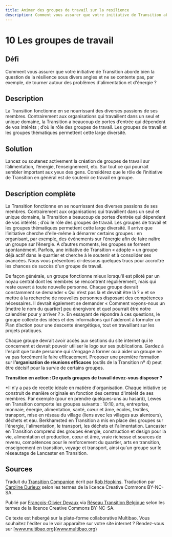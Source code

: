 ```yaml
---
title: Animer des groupes de travail sur la resilience
description: Comment vous assurer que votre initiative de Transition aborde bien la question de la résilience sous divers angles et ne se contente pas, par exemple, de tourner autour des problèmes d'alimentation et d'énergie ?
---
```


# 10 Les groupes de travail

## Défi
Comment vous assurer que votre initiative de Transition aborde bien la question de la résilience sous divers angles et ne se contente pas, par exemple, de tourner autour des problèmes d'alimentation et d'énergie ?

## Description
La Transition fonctionne en se nourrissant des diverses passions de ses membres. Contrairement aux organisations qui travaillent dans un seul et unique domaine, la Transition a beaucoup de portes d’entrée qui dépendent de vos intérêts ; d’où le rôle des groupes de travail. Les groupes de travail et les groupes thématiques permettent cette large diversité. 

## Solution
Lancez ou soutenez activement la création de groupes de travail sur l’alimentation, l’énergie, l’enseignement, etc. Sur tout ce qui pourrait sembler important aux yeux des gens. Considérez que le rôle de l’initiative de Transition en général est de soutenir ce travail en groupe. 

## Description complète
La Transition fonctionne en se nourrissant des diverses passions de ses membres. Contrairement aux organisations qui travaillent dans un seul et unique domaine, la Transition a beaucoup de portes d’entrée qui dépendent de vos intérêts ; d’où le rôle des groupes de travail. Les groupes de travail et les groupes thématiques permettent cette large diversité. Il arrive que l’initiative cherche d'elle-même à démarrer certains groupes : en organisant, par exemple, des événements sur l’énergie afin de faire naître un groupe sur l’énergie. À d’autres moments, les groupes se forment spontanément. Parfois, une initiative de Transition « adopte » un groupe déjà actif dans le quartier et cherche à le soutenir et à consolider ses avancées. Nous vous présentons ci-dessous quelques trucs pour accroître les chances de succès d'un groupe de travail.

De façon générale, un groupe fonctionne mieux lorsqu'il est piloté par un noyau central dont les membres se rencontrent régulièrement, mais qui reste ouvert à toute nouvelle personne. Chaque groupe devrait constamment se demander « Qui n’est pas là et devrait être là ? » et se mettre à la recherche de nouvelles personnes disposant des compétences nécessaires. Il devrait également se demander « Comment voyons-nous un [mettre le nom du quartier] peu énergivore et quel pourrait être notre calendrier pour y arriver ? ». En essayant de répondre à ces questions, le groupe collecte des idées et des informations qui l'aideront à formuler un Plan d’action pour une descente énergétique, tout en travaillant sur les projets pratiques.

Chaque groupe devrait avoir accès aux sections du site internet qui le concernent et devrait pouvoir utiliser le logo sur ses publications. Gardez à l'esprit que toute personne qui s'engage à former ou à aider un groupe ne va pas forcément le faire efficacement. Proposer une première formation sur **l’organisation de réunions efficaces** (outils de la Transition nº 4)  peut être décisif pour la survie de certains groupes. 

**Transition en action : De quels groupes de travail devez-vous disposer ?**

*Il n’y a pas de recette idéale en matière d'organisation. Chaque initiative se construit de manière originale en fonction des centres d'intérêt de ses membres. Par exemple (pour en prendre quelques-uns au hasard), Lewes en Transition comporte les groupes suivants : 10:10, arts, entreprise, monnaie, énergie, alimentation, santé, cœur et âme, écoles, textiles, transport, mise en réseau du village (liens avec les villages aux alentours), déchets et eau. Berkhamsted en Transition a mis en place des groupes sur l'énergie, l'alimentation, le transport, les déchets et l'alimentation. Lancaster en Transition comprend des groupes énergie, construction et design pour la vie, alimentation et production, cœur et âme, vraie richesse et sources de revenu, compétences pour le renforcement du quartier, arts en transition, enseignement en transition, voyage et transport, ainsi qu'un groupe sur le réseautage de Lancaster en Transition.

## Sources
Traduit du [Transition Companion](https://www.transitionnetwork.org/transition-companion) écrit par [Rob Hopkins](https://www.transitionnetwork.org/about/people/staff-and-key-contributors). Traduction par [Caroline Durieux](http://www.reseautransition.be/articles/author/caroline-durieux/) selon les termes de la licence Creative Commons BY-NC-SA.

Publié par [François-Olivier Devaux](mailto:francois@reseautransition.be) via [Réseau Transition Belgique](http://www.reseautransition.be/) selon les termes de la licence Creative Commons BY-NC-SA.

Ce texte est hébergé sur la plate-forme collaborative Multibao. Vous souhaitez l'éditer ou le voir apparaître sur votre site internet ? Rendez-vous sur [www.multibao.org](www.multibao.org)

